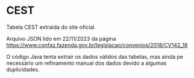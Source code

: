 # CEST
Tabela CEST extraída do site oficial. 

Arquivo JSON lido em 22/11/2023 da página https://www.confaz.fazenda.gov.br/legislacao/convenios/2018/CV142_18

O código Java tenta extrair os dados válidos das tabelas, mas ainda pe necessário um refinamento manual dos dados devido a algumas duplicidades.
